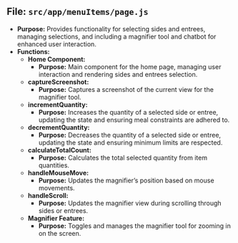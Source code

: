 ## File: `src/app/menuItems/page.js`
- **Purpose:** Provides functionality for selecting sides and entrees, managing selections, and including a magnifier tool and chatbot for enhanced user interaction.
- **Functions:**
  - **Home Component:**
    - **Purpose:** Main component for the home page, managing user interaction and rendering sides and entrees selection.
  - **captureScreenshot:**
    - **Purpose:** Captures a screenshot of the current view for the magnifier tool.
  - **incrementQuantity:**
    - **Purpose:** Increases the quantity of a selected side or entree, updating the state and ensuring meal constraints are adhered to.
  - **decrementQuantity:**
    - **Purpose:** Decreases the quantity of a selected side or entree, updating the state and ensuring minimum limits are respected.
  - **calculateTotalCount:**
    - **Purpose:** Calculates the total selected quantity from item quantities.
  - **handleMouseMove:**
    - **Purpose:** Updates the magnifier’s position based on mouse movements.
  - **handleScroll:**
    - **Purpose:** Updates the magnifier view during scrolling through sides or entrees.
  - **Magnifier Feature:**
    - **Purpose:** Toggles and manages the magnifier tool for zooming in on the screen.